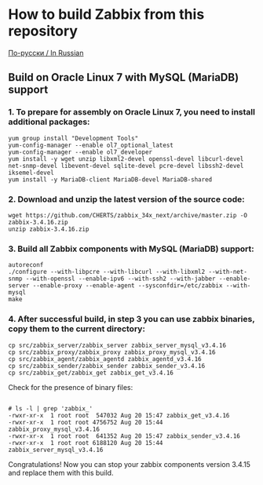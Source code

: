# How to build Zabbix from this repository

[По-русски / In Russian](BUILD.ru.md)

## Build on Oracle Linux 7 with MySQL (MariaDB) support

### 1. To prepare for assembly on Oracle Linux 7, you need to install additional packages:

~~~~
yum group install "Development Tools"
yum-config-manager --enable ol7_optional_latest
yum-config-manager --enable ol7_developer
yum install -y wget unzip libxml2-devel openssl-devel libcurl-devel net-snmp-devel libevent-devel sqlite-devel pcre-devel libssh2-devel iksemel-devel
yum install -y MariaDB-client MariaDB-devel MariaDB-shared
~~~~

### 2. Download and unzip the latest version of the source code:

~~~~
wget https://github.com/CHERTS/zabbix_34x_next/archive/master.zip -O zabbix-3.4.16.zip
unzip zabbix-3.4.16.zip
~~~~

### 3. Build all Zabbix components with MySQL (MariaDB) support:

~~~~
autoreconf
./configure --with-libpcre --with-libcurl --with-libxml2 --with-net-snmp --with-openssl --enable-ipv6 --with-ssh2 --with-jabber --enable-server --enable-proxy --enable-agent --sysconfdir=/etc/zabbix --with-mysql
make
~~~~

### 4. After successful build, in step 3 you can use zabbix binaries, copy them to the current directory:

~~~~
cp src/zabbix_server/zabbix_server zabbix_server_mysql_v3.4.16
cp src/zabbix_proxy/zabbix_proxy zabbix_proxy_mysql_v3.4.16
cp src/zabbix_agent/zabbix_agentd zabbix_agentd_v3.4.16
cp src/zabbix_sender/zabbix_sender zabbix_sender_v3.4.16
cp src/zabbix_get/zabbix_get zabbix_get_v3.4.16
~~~~

Check for the presence of binary files:

~~~~

# ls -l | grep 'zabbix_'
-rwxr-xr-x  1 root root  547032 Aug 20 15:47 zabbix_get_v3.4.16
-rwxr-xr-x  1 root root 4756752 Aug 20 15:44 zabbix_proxy_mysql_v3.4.16
-rwxr-xr-x  1 root root  641352 Aug 20 15:47 zabbix_sender_v3.4.16
-rwxr-xr-x  1 root root 6188120 Aug 20 15:44 zabbix_server_mysql_v3.4.16
~~~~

Congratulations! Now you can stop your zabbix components version 3.4.15 and replace them with this build.
